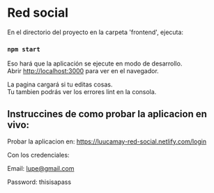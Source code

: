 # Red social

En el directorio del proyecto en la carpeta 'frontend', ejecuta:

### `npm start`

Eso hará que la aplicación se ejecute en modo de desarrollo. <br />
Abrir [http://localhost:3000](http://localhost:3000) para ver en el navegador.

La pagina cargará si tu editas cosas.<br />
Tu tambien podrás ver los errores lint en la consola.

## Instruccines de como probar la aplicacion en vivo:
Probar la aplicacion en:
https://luucamay-red-social.netlify.com/login

Con los credenciales:

Email: lupe@gmail.com

Password: thisisapass

